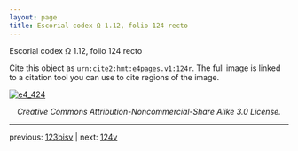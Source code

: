 ```yaml
---
layout: page
title: Escorial codex Ω 1.12, folio 124 recto
---
```


Escorial codex Ω 1.12, folio 124 recto

Cite this object as `urn:cite2:hmt:e4pages.v1:124r`.  The full image is linked to a citation tool you can use to cite regions of the image.

[![e4_424](http://www.homermultitext.org/iipsrv?IIIF=/project/homer/pyramidal/deepzoom/hmt/e4img/2017a/e4_424.tif/full/800,/0/default.jpg)](http://www.homermultitext.org/ict2/?urn=urn:cite2:hmt:e4img.2017a:e4_424) 

<p style="text-align: center; font-style: italic;">Creative Commons Attribution-Noncommercial-Share Alike 3.0 License.</p>

---

previous: [123bisv](../123bisv/) | next: [124v](../124v/)